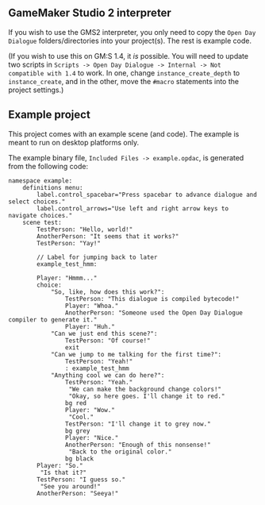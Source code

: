 ## GameMaker Studio 2 interpreter

If you wish to use the GMS2 interpreter, you only need to copy the `Open Day Dialogue` folders/directories into your project(s).
The rest is example code.

(If you wish to use this on GM:S 1.4, it *is* possible. You will need to update two scripts in `Scripts -> Open Day Dialogue -> Internal -> Not compatible with 1.4` to work. In one, change `instance_create_depth` to `instance_create`, and in the other, move the `#macro` statements into the project settings.)

## Example project

This project comes with an example scene (and code). The example is meant to run on desktop platforms only.

The example binary file, `Included Files -> example.opdac`, is generated from the following code:
```
namespace example:
    definitions menu:
        label.control_spacebar="Press spacebar to advance dialogue and select choices."
        label.control_arrows="Use left and right arrow keys to navigate choices."
    scene test:
        TestPerson: "Hello, world!"
        AnotherPerson: "It seems that it works?"
        TestPerson: "Yay!"
        
        // Label for jumping back to later
        example_test_hmm:
        
        Player: "Hmmm..."
        choice:
            "So, like, how does this work?":
                TestPerson: "This dialogue is compiled bytecode!"
                Player: "Whoa."
                AnotherPerson: "Someone used the Open Day Dialogue compiler to generate it."
                Player: "Huh."
            "Can we just end this scene?":
                TestPerson: "Of course!"
                exit
            "Can we jump to me talking for the first time?":
                TestPerson: "Yeah!"
                : example_test_hmm
            "Anything cool we can do here?":
                TestPerson: "Yeah."
                 "We can make the background change colors!"
                 "Okay, so here goes. I'll change it to red."
                bg red
                Player: "Wow."
                 "Cool."
                TestPerson: "I'll change it to grey now."
                bg grey
                Player: "Nice."
                AnotherPerson: "Enough of this nonsense!"
                 "Back to the original color."
                bg black
        Player: "So."
         "Is that it?"
        TestPerson: "I guess so."
         "See you around!"
        AnotherPerson: "Seeya!"
```
